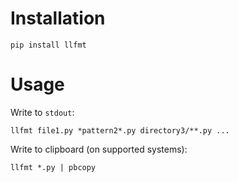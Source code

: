 # Installation

```shell
pip install llfmt
```

# Usage

Write to `stdout`:

```shell
llfmt file1.py *pattern2*.py directory3/**.py ...
```

Write to clipboard (on supported systems):

```shell
llfmt *.py | pbcopy
```